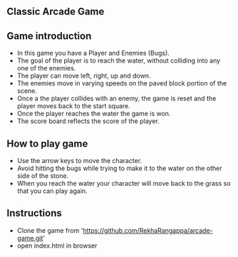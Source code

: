 ## Classic Arcade Game

## Game introduction
* In this game you have a Player and Enemies (Bugs). 
* The goal of the player is to reach the water, without colliding into any one of the enemies. 
* The player can move left, right, up and down. 
* The enemies move in varying speeds on the paved block portion of the scene. 
* Once a the player collides with an enemy, the game is reset and the player moves back to the start square. 
* Once the player reaches the water the game is won.
* The score board reflects the score of the player.

## How to play game
* Use the arrow keys to move the character.
* Avoid hitting the bugs while trying to make it to the water on the other side of the stone. 
* When you reach the water your character will move back to the grass so that you can play again.

## Instructions
* Clone the game from 'https://github.com/RekhaRangappa/arcade-game.git'
* open index.html in browser 